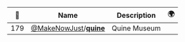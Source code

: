 |:star2: | Name | Description | 🌍|
|---|---|---|---|
|179|[@MakeNowJust](https://github.com/MakeNowJust)/[**quine**](https://github.com/MakeNowJust/quine)|Quine Museum||


